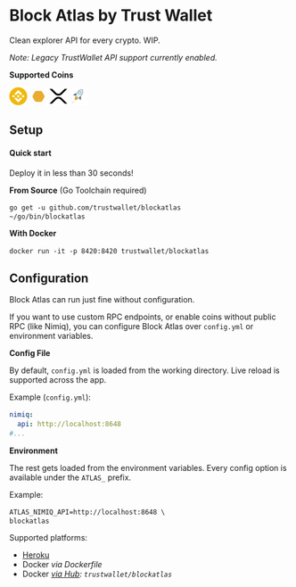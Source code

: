 # Block Atlas by Trust Wallet

Clean explorer API for every crypto. WIP.

_Note: Legacy TrustWallet API support currently enabled._

__Supported Coins__

<a href="https://binance.org" target="_blank"><img src="https://raw.githubusercontent.com/TrustWallet/tokens/master/coins/714.png" width="32" /></a>
<a href="https://nimiq.com/" target="_blank"><img src="https://raw.githubusercontent.com/TrustWallet/tokens/master/coins/242.png" width="32" /></a>
<a href="https://ripple.com/" target="_blank"><img src="https://raw.githubusercontent.com/TrustWallet/tokens/master/coins/144.png" width="32" /></a>
<a href="https://www.stellar.org/" target="_blank"><img src="https://raw.githubusercontent.com/TrustWallet/tokens/master/coins/148.png" width="32" /></a>

## Setup

#### Quick start

Deploy it in less than 30 seconds!

__From Source__ (Go Toolchain required)

```shell
go get -u github.com/trustwallet/blockatlas
~/go/bin/blockatlas
```

__With Docker__

`docker run -it -p 8420:8420 trustwallet/blockatlas`

## Configuration

Block Atlas can run just fine without configuration.

If you want to use custom RPC endpoints, or enable coins without public RPC (like Nimiq),
you can configure Block Atlas over `config.yml` or environment variables.

__Config File__

By default, `config.yml` is loaded from the working directory.
Live reload is supported across the app.

Example (`config.yml`):
```yaml
nimiq:
  api: http://localhost:8648
#...
```

__Environment__

The rest gets loaded from the environment variables.
Every config option is available under the `ATLAS_` prefix.

Example:
```shell
ATLAS_NIMIQ_API=http://localhost:8648 \
blockatlas
```

Supported platforms:
 * [Heroku](http://heroku.com)
 * Docker _via Dockerfile_
 * Docker _[via Hub](https://hub.docker.com/r/trustwallet/blockatlas): `trustwallet/blockatlas`_
